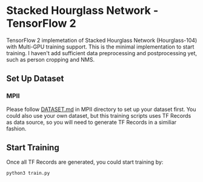 # Stacked Hourglass Network - TensorFlow 2
TensorFlow 2 implemetation of Stacked Hourglass Network (Hourglass-104) with Multi-GPU training support. This is the minimal implementation to start training. I haven't add sufficient data preprocessing and postprocessing yet, such as person cropping and NMS.


## Set Up Dataset

### MPII
Please follow [DATASET.md](../../Datasets/MPII/DATASET.md) in MPII directory to set up your dataset first. You could also use your own dataset, but this training scripts uses TF Records as data source, so you will need to generate TF Records in a similiar fashion.

## Start Training
Once all TF Records are generated, you could start training by:
```
python3 train.py
```